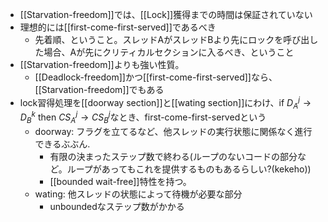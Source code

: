 - [[Starvation-freedom]]では、[[Lock]]獲得までの時間は保証されていない
- 理想的には[[first-come-first-served]]であるべき
	- 先着順、ということ。スレッドAがスレッドBより先にロックを呼び出した場合、Aが先にクリティカルセクションに入るべき、ということ
- [[Starvation-freedom]]よりも強い性質。
	- [[Deadlock-freedom]]かつ[[first-come-first-served]]なら、[[Starvation-freedom]]でもある
- lock習得処理を[[doorway section]]と[[wating section]]にわけ、$\text{if } D_{A}^{j} \rightarrow D_B^k \text{ then } CS_A^j \rightarrow CS_B^j$なとき、first-come-first-servedという
	- doorway: フラグを立てるなど、他スレッドの実行状態に関係なく進行できるぶぶん.
		- 有限の決まったステップ数で終わる(ループのないコードの部分など。ループがあってもこれを提供するものもあるらしい?(kekeho))
		- [[bounded wait-free]]特性を持つ。
	- wating: 他スレッドの状態によって待機が必要な部分
		- unboundedなステップ数がかかる